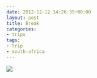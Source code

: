 ```yaml
---
date: 2012-12-12 14:26:35+00:00
layout: post
title: Break
categories:
- trips
tags:
- trip
- south-africa
---
```


[![](http://clemi.ag3r.at/wp-content/uploads/2012/12/wpid-Photo-12.12.2012-1605.jpg)](http://clemi.ag3r.at/wp-content/uploads/2012/12/wpid-Photo-12.12.2012-1605.jpg)




